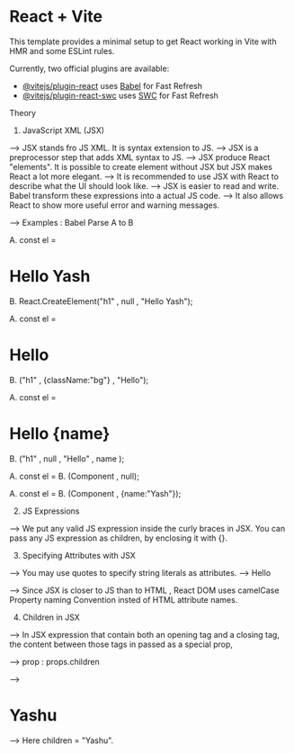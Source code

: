 # React + Vite

This template provides a minimal setup to get React working in Vite with HMR and some ESLint rules.

Currently, two official plugins are available:

- [@vitejs/plugin-react](https://github.com/vitejs/vite-plugin-react/blob/main/packages/plugin-react/README.md) uses [Babel](https://babeljs.io/) for Fast Refresh
- [@vitejs/plugin-react-swc](https://github.com/vitejs/vite-plugin-react-swc) uses [SWC](https://swc.rs/) for Fast Refresh


Theory

1. JavaScript XML (JSX)

--> JSX stands fro JS XML. It is syntax extension to JS.
--> JSX is a preprocessor step that adds XML syntax to JS.
--> JSX produce React "elements". It is possible to create element without JSX but JSX makes React a lot more elegant.
--> It is recommended to use JSX with React to describe what the UI should look like.
--> JSX is easier to read and write. Babel transform these expressions into a actual JS code.
--> It also allows React to show more useful error and warning messages.

--> Examples : Babel Parse A to B

A. const el = <h1> Hello Yash </h1>
B. React.CreateElement("h1" , null , "Hello Yash");

A. const el = <h1 className = "bg" > Hello </h1>
B. ("h1" , {className:"bg"} , "Hello");

A. const el = <h1> Hello {name} </h1>
B. ("h1" , null , "Hello" , name );

A. const el = <Component/>
B. (Component , null);

A. const el = <Component name="Yash"/>
B. (Component , {name:"Yash"}); <Component/>


2. JS Expressions 

--> We put any valid JS expression inside the curly braces in JSX. You can pass any JS expression as children, by enclosing it with {}.


3. Specifying Attributes with JSX

--> You may use quotes to specify string literals as attributes.
--> <tag attributeName = "value"> Hello </tag>

--> Since JSX is closer to JS than to HTML , React DOM uses camelCase Property naming Convention insted of HTML attribute names.


4. Children in JSX

--> In JSX expression that contain both an opening tag and a closing tag, the content between those tags in passed as a special prop,

--> prop : props.children

--> <h1> Yashu </h1>
--> Here children = "Yashu".